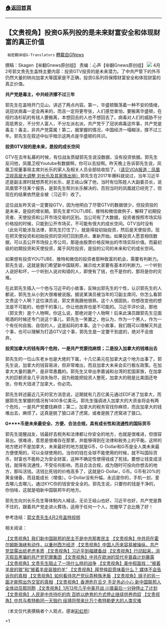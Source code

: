 ###  [:house:返回首頁](https://github.com/ourhimalayas/txt)
---

## 【文贵视角】投资G系列投的是未来财富安全和体现财富的真正价值
` 秘密翻译组G-Translators` [轉載自GNews](https://gnews.org/zh-hans/1047467/)

撰稿：Skagen【㊙️翻Gnews原创组】
责编：心声【㊙️翻Gnews原创组】
![]()![](https://gnews.org/wp-content/uploads/2021/04/文贵视角通图.jpg)
4月2号郭文贵先生盖特主要内容：投资GTV投资的是未来潜力。了中共严管下的外币仍然大量的转向加拿大等国家是不正确，投资G系列将保障财富安全和体现财富的真正价值。

**共产党是毒主，中共经济撑不过三年**

郭先生在盖特开门见山，讲述了两点内容。第一，华盛顿飘荡着一种不安的情绪，说冠状病毒一定会再来的，而且一定将更夸张，人们感觉害怕，要搬离华盛顿，在纽约洛杉矶的有钱人要搬离，本想回去的人也不想回去了。病毒对人们的威胁不分高低男女，不分穷人富人，不分左派右派，共产党干了冠状病毒这件事，共产党是毒主！毒主，非共产党莫属！第二，据掌握的情况，中国经济一塌糊涂，撑不过三年。郭先生在叙述中似乎暗示这两点是华盛顿的共识。

**投资****GTV****投的是未来，是投的成长空间**

GTV在去年私募的时候，有位战友质疑郭先生说没数据，没有投资依据。郭先生反问他，凤凰卫视Youtube有数据啊，你可以去投啊。昨天晚上告诉郭先生说，凤凰卫视董事局主席刘长乐的家人及相关人员全部给收拾了。（[请见VOA报道：凤凰卫视高层大调整 刘长乐及其家族出局）](https://www.voachinese.com/a/Phoenix-TV-founder-Liu-Changle-to-step-down-amid-management-shakeup-20210210/5772970.html)郭先生在2017年爆料就说过，当年习近平还是副主席时就想弄死刘长乐，是王岐山保了他，当时有位陈姓人大副委员长，说凤凰管不住某个报告，是郭先生帮刘长乐解决的，否则当时的凤凰就已经完了，但现在的结果依然是全被（习近平）收了。

这位战友昨天说一定要投GTV，因为他明白了尽管GTV的数据很少，但投资投的是未来，是投的增长期。郭先生拿YOUTUBE、推特和微信做例子，解释了初期投资者、天使投资和公开市场交易的区别。当公司有了大数据，投资者按照市场实际价格投的时候，只能到公开市场买，不可能有很大的成长空间。GTV当时没有（此处可能涉及法律，郭先生打住了），就是得投初始投资，然后是天使投资。现在把天使投资和初始投资的空间打回到原点，重新开始。如果投资人愿意相信数据，可以去公开市场投上市公司，那是由股票价格反映出的市场实际价值。而最初级的初期投资和天使投资，属于风险投资，是投的公司的未来和它的成长空间。

如果想有投资YOUTUBE、推特和微信的投资者那种致富的机会，需要有判断力。郭先生说，这就是我们希望新中国联邦，展示给大家要有基本的判断力。一个听别人说好和坏，一个听别人说对和错的人，即使有了钱，也不是你的，那将是你的灾难。

在此郭先生插入一个他与习近平的小故事，反映出郭先生的个性，认识郭先生的人都说，郭先生从小到大很难被说服。据说某演员被当年的习副主席问，你怎么看郭文贵这个人啊？这位演员说，郭文贵我跟他很熟，这个人很固执，你想改变他的想法是不可能的，他想干的事儿，你让他放弃也是不可能的。习近平评价说，那他（郭文贵）是个人物啊，你这么说，那绝对是个人物啊！后来此演员跟郭先生见面喝酒的时候还专门说这个事儿，郭先生一笑置之，他认为，作为一个男人，作为一个有任何自我、自信的人，这是起码的本事。这个小故事，我们既可以理解灭共这个事，也可以理解为打造GTV这个事，郭先生是一定要干到底的，绝对不会放弃。

**投资加拿大的钱有两个危险，一是共产党要找麻烦；二是投入加拿大的钱难出去**

郭先生的一位山东老乡也是大佬的下属，十几亿美元在加拿大这个地方出事了。郭先生说，加拿大的钱容易进，但非常难出，而且加拿大未来会实行极左政策。在加拿大大量的置产，是非常愚蠢的。郭先生又举出李嘉诚和台湾的宏国家族，在加拿大的巨额资金几乎消失殆尽，因为税能把投资人整死，加拿大的税是比美国还夸张，你有大钱进了加拿大，你必完。

郭先生转述最近几天的官方消息说，近期就有几百亿美元通过EDF进了加拿大，而据郭先生掌握的情况有1400多亿美元。郭先生强调进入加拿大的大资金将会有两个危险，一是共产党要找麻烦；第二，加拿大的税务官找你麻烦，而且加拿大的钱难出去，麻烦了。这真是脱了狼口进了虎窝，或者是脱了虎窝进了狼口。

**G****币是未来最安全、方便、合法合规，具有成长性和流通性的国际货币**

郭先生提醒战友，钱最好去税务和法律都让你安全的地方，也就是很难进，但很容易出。很难进，意思是很难存在那里，并能够得到在法律和税务上的平衡。这样的地方绝对不是加拿大，未来最好的地方就是G币，G-Dollar和G币是全人类未来最方便使用的，可以全球使用的。当你的钱在全球不能使用的时候，就不叫国际货币，财富也不能称之为安全财富，这种不确定性使得钱成了死钱。要想让钱变成活钱，就得有流通性，不受任何影响，而且合法合规，成为随时可投向你想去的地方，那叫活钱。活钱比死钱的价格高多了，这就是G-Dollar，G币。G币有20%的黄金储备，而且能成长（增值）。G-Dollar没有升幅，永远是你的，手机一划，爱去哪儿去哪儿，通过KYC你的钱安安全全的。郭先生说，只要你的钱是干净的，你怕啥，这就是咱新中国联邦牛的地方。

郭先生向刘长乐先生等体制内人喊话，无论王岐山也好，习近平也好，共产党是靠不住的，跟着共产党走进火葬场，适用于任何一个人，觉醒早了总比晚了好！

参考连结：[郭文贵先生4月2号盖特视频](https://gtv.org/getter/60671f1c49339063d0621446)

相关阅读：

[【文贵视角】我们新中国联邦的民主不是中共那套民主](https://gnews.org/zh-hans/1039744/)
[【文贵视角】中共将在霍尔姆斯海峡有动作，以重创西方经济](https://gnews.org/zh-hant/1035787/)
[【文贵视角】中国人历来容易被操纵，共产党显露出纸老虎本质](https://gnews.org/zh-hant/1032698/)
[【文贵视角】习近平到福建备战](https://gnews.org/zh-hant/1025834/)
[【文贵视角】行动起来，消灭假丑黑骗的共产党犯罪集团](https://gnews.org/zh-hant/1023055/)
[【文贵视角】中共在欧洲的现代辛普森计划暴露](https://gnews.org/zh-hant/1016712/)
[【文贵视角】文贵先生阻止了一场什么样的战争](https://gnews.org/zh-hans/1008043/)
[【文贵视角】美中假面戏：“披着羊皮的狼”和“披着羊皮装狼的羊”](https://gnews.org/zh-hant/999352/)
[【文贵视角】拜登摔跤意味着什么？ 媒体不会告诉你的真相](https://gnews.org/zh-hant/995404/)
[【文贵视角】如何看待共产党玩弄种族矛盾](https://gnews.org/zh-hant/994882/)
[【文贵视角】镜子的另一面才能照出外交官的真相](https://gnews.org/zh-hant/990478/)
[【文贵视角】香港危在旦夕 手足务必小心 新中国联邦人全体动员帮同胞](https://gnews.org/zh-hant/987148/)
[【文贵视角】1月13号几乎中美开战 川普最后一分钟停止了计划](https://gnews.org/zh-hant/979940/)
[【文贵视角】人民是中共待吃的肉 百姓以绝育的方式停止继续供养肉奴](https://gnews.org/zh-hant/973667/)
[【文贵视角】中共与希特勒同一天毁约 绥靖将带来比万个希特勒更大的人类灾难](https://gnews.org/zh-hant/957279/)

（本文仅代表撰稿者个人观点，感谢[彩虹桥](https://gnews.org/zh-hans/1045303/)）

+1
